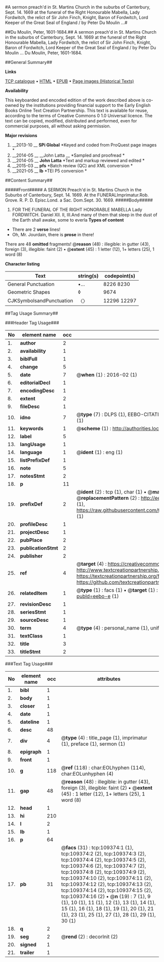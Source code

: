 #A sermon preach'd in St. Martins Church in the suburbs of Canterbury, Sept. 14. 1669 at the funeral of the Right Honourable Mabella, Lady Fordwitch, the relict of Sir John Finch, Knight, Baron of Fordwitch, Lord Keeper of the Great Seal of England / by Peter Du Moulin ...#

##Du Moulin, Peter, 1601-1684.##
A sermon preach'd in St. Martins Church in the suburbs of Canterbury, Sept. 14. 1669 at the funeral of the Right Honourable Mabella, Lady Fordwitch, the relict of Sir John Finch, Knight, Baron of Fordwitch, Lord Keeper of the Great Seal of England / by Peter Du Moulin ...
Du Moulin, Peter, 1601-1684.

##General Summary##

**Links**

[TCP catalogue](http://www.ota.ox.ac.uk/tcp/)  • 
[HTML](http://tei.it.ox.ac.uk/tcp/Texts-HTML/free/A36/A36853.html)  • 
[EPUB](http://tei.it.ox.ac.uk/tcp/Texts-EPUB/free/A36/A36853.epub) • 
[Page images (Historical Texts)](https://historicaltexts.jisc.ac.uk/eebo-19729057e)

**Availability**

This keyboarded and encoded edition of the work described above is co-owned by the
    institutions providing financial support to the Early English Books Online Text Creation
    Partnership. This text is available for reuse, according to the terms of  Creative Commons 0 1.0 Universal
    licence. The text can be copied, modified, distributed and performed, even for commercial
    purposes, all without asking permission.

**Major revisions**

1. __2013-10 __ __SPi Global__ *Keyed and coded from ProQuest page images *
1. __2014-05 __ __John Latta __ *Sampled and proofread *
1. __2014-05 __ __John Latta__ *Text and markup reviewed and edited *
1. __2015-03 __ __pfs__ *Batch review (QC) and XML conversion *
1. __2021-05 __ __lb__ *TEI P5 conversion *

##Content Summary##

#####Front#####
A SERMON Preach'd in St. Martins Church in the Suburbs of Canterbury, Sept. 14. 1669. At the FUNERALImprimatur.Rob. Grove. R. P. D. Episc.Lond. a Sac. Dom.Sept. 30. 1669.
#####Body#####

1. FOR THE FUNERAL OF THE RIGHT HONORABLE MABELLA Lady FORDWITCH.
Daniel XII. II, III.And many of them that sleep in the dust of the Earth shall awake, some to everla
**Types of content**

  * There are 2 **verse** lines!
  * Oh, Mr. Jourdain, there is **prose** in there!

There are 48 **omitted** fragments! 
 @__reason__ (48) : illegible: in gutter (43), foreign (3), illegible: faint (2)  •  @__extent__ (45) : 1 letter (12), 1+ letters (25), 1 word (8)

**Character listing**


|Text|string(s)|codepoint(s)|
|---|---|---|
|General Punctuation|•…|8226 8230|
|Geometric Shapes|◊|9674|
|CJKSymbolsandPunctuation|〈〉|12296 12297|

##Tag Usage Summary##

###Header Tag Usage###

|No|element name|occ|attributes|
|---|---|---|---|
|1.|__author__|2||
|2.|__availability__|1||
|3.|__biblFull__|1||
|4.|__change__|5||
|5.|__date__|7| @__when__ (1) : 2016-02 (1)|
|6.|__editorialDecl__|1||
|7.|__encodingDesc__|1||
|8.|__extent__|2||
|9.|__fileDesc__|1||
|10.|__idno__|7| @__type__ (7) : DLPS (1), EEBO-CITATION (1), VID (1), EEBO-PROQUEST (1), STC (2), OCLC (1)|
|11.|__keywords__|1| @__scheme__ (1) : http://authorities.loc.gov/ (1)|
|12.|__label__|5||
|13.|__langUsage__|1||
|14.|__language__|1| @__ident__ (1) : eng (1)|
|15.|__listPrefixDef__|1||
|16.|__note__|5||
|17.|__notesStmt__|2||
|18.|__p__|11||
|19.|__prefixDef__|2| @__ident__ (2) : tcp (1), char (1)  •  @__matchPattern__ (2) : ([0-9\-]+):([0-9IVX]+) (1), (.+) (1)  •  @__replacementPattern__ (2) : http://eebo.chadwyck.com/downloadtiff?vid=$1&page=$2 (1), https://raw.githubusercontent.com/textcreationpartnership/Texts/master/tcpchars.xml#$1 (1)|
|20.|__profileDesc__|1||
|21.|__projectDesc__|1||
|22.|__pubPlace__|2||
|23.|__publicationStmt__|2||
|24.|__publisher__|2||
|25.|__ref__|4| @__target__ (4) : https://creativecommons.org/publicdomain/zero/1.0/ (1), http://www.textcreationpartnership.org/docs/. (1), https://textcreationpartnership.org/faq/#faq05 (1), https://github.com/textcreationpartnership (1)|
|26.|__relatedItem__|1| @__type__ (1) : facs (1)  •  @__target__ (1) : https://data.historicaltexts.jisc.ac.uk/view?pubId=eebo-e (1)|
|27.|__revisionDesc__|1||
|28.|__seriesStmt__|1||
|29.|__sourceDesc__|1||
|30.|__term__|4| @__type__ (4) : personal_name (1), uniform_title (1), topical_term (2)|
|31.|__textClass__|1||
|32.|__title__|3||
|33.|__titleStmt__|2||


###Text Tag Usage###

|No|element name|occ|attributes|
|---|---|---|---|
|1.|__bibl__|1||
|2.|__body__|1||
|3.|__closer__|1||
|4.|__date__|1||
|5.|__dateline__|1||
|6.|__desc__|48||
|7.|__div__|4| @__type__ (4) : title_page (1), imprimatur (1), preface (1), sermon (1)|
|8.|__epigraph__|1||
|9.|__front__|1||
|10.|__g__|118| @__ref__ (118) : char:EOLhyphen (114), char:EOLunhyphen (4)|
|11.|__gap__|48| @__reason__ (48) : illegible: in gutter (43), foreign (3), illegible: faint (2)  •  @__extent__ (45) : 1 letter (12), 1+ letters (25), 1 word (8)|
|12.|__head__|1||
|13.|__hi__|210||
|14.|__l__|2||
|15.|__lb__|1||
|16.|__p__|64||
|17.|__pb__|31| @__facs__ (31) : tcp:109374:1 (1), tcp:109374:2 (2), tcp:109374:3 (2), tcp:109374:4 (2), tcp:109374:5 (2), tcp:109374:6 (2), tcp:109374:7 (2), tcp:109374:8 (2), tcp:109374:9 (2), tcp:109374:10 (2), tcp:109374:11 (2), tcp:109374:12 (2), tcp:109374:13 (2), tcp:109374:14 (2), tcp:109374:15 (2), tcp:109374:16 (2)  •  @__n__ (19) : 7 (1), 9 (1), 10 (1), 11 (1), 12 (1), 13 (1), 14 (1), 15 (1), 16 (1), 18 (1), 19 (1), 20 (1), 21 (1), 23 (1), 25 (1), 27 (1), 28 (1), 29 (1), 30 (1)|
|18.|__q__|2||
|19.|__seg__|2| @__rend__ (2) : decorInit (2)|
|20.|__signed__|1||
|21.|__trailer__|1||

